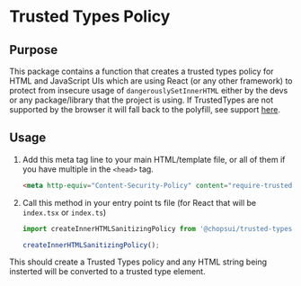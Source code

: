 # Trusted Types Policy

## Purpose

This package contains a function that creates a trusted types policy for HTML and JavaScript UIs which are using React (or any other framework) to protect from insecure usage of `dangerouslySetInnerHTML` either by the devs or any package/library that the project is using. If TrustedTypes are not supported by the browser it will fall back to the polyfill, see support [here](https://caniuse.com/trusted-types).

## Usage

1. Add this meta tag line to your main HTML/template file, or all of them if you have multiple in the `<head>` tag.
    ```html
    <meta http-equiv="Content-Security-Policy" content="require-trusted-types-for 'script'">
    ```

2. Call this method in your entry point ts file (for React that will be `index.tsx` or `index.ts`)
    ```js
    import createInnerHTMLSanitizingPolicy from '@chopsui/trusted-types-policy';

    createInnerHTMLSanitizingPolicy();
    ```

This should create a Trusted Types policy and any HTML string being insterted will be converted to a trusted type element.